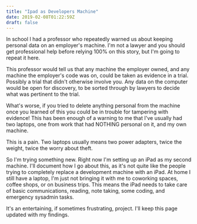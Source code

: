 ```yaml
---
title: "Ipad as Developers Machine"
date: 2019-02-08T01:22:59Z
draft: false
---
```


In school I had a professor who repeatedly warned us about keeping
personal data on an employer's machine. I'm not a lawyer and you
should get professional help before relying 100% on this story, but
I'm going to repeat it here.

This professor would tell us that any machine the employer owned, and
any machine the employer's code was on, could be taken as evidence in
a trial. Possibly a trial that didn't otherwise involve you. Any data
on the computer would be open for discovery, to be sorted through by
lawyers to decide what was pertinent to the trial.

What's worse, if you tried to delete anything personal from the
machine once you learned of this you could be in trouble for tampering
with evidence! This has been enough of a warning to me that I've
usually had two laptops, one from work that had NOTHING personal on
it, and my own machine.

This is a pain. Two laptops usually means two power adapters, twice
the weight, twice the worry about theft.

So I'm trying something new. Right now I'm setting up an iPad as my
second machine. I'll document how I go about this, as it's not quite
like the people trying to completely replace a development machine
with an iPad. At home I still have a laptop, I'm just not bringing it
with me to coworking spaces, coffee shops, or on business trips. This
means the iPad needs to take care of basic communications, reading,
note taking, some coding, and emergency sysadmin tasks.

It's an entertaining, if sometimes frustrating, project. I'll keep
this page updated with my findings.
